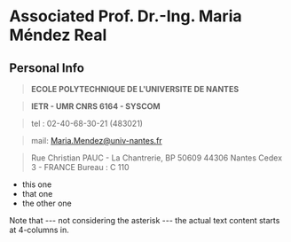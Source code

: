 Associated Prof. Dr.-Ing. Maria Méndez Real
============

Personal Info
------------

>**ECOLE POLYTECHNIQUE DE L'UNIVERSITE DE NANTES**

>**IETR - UMR CNRS 6164 - SYSCOM**

>tel : 02-40-68-30-21 (483021)

>mail: Maria.Mendez@univ-nantes.fr

>Rue Christian PAUC - La Chantrerie, BP 50609
>44306 Nantes Cedex 3 - FRANCE
>Bureau : C 110

  * this one
  * that one
  * the other one

Note that --- not considering the asterisk --- the actual text
content starts at 4-columns in.

